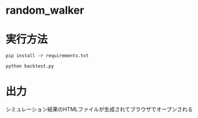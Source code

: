 # random_walker

# 実行方法
```
pip install -r requirements.txt
```

```
python backtest.py
```

# 出力
シミュレーション結果のHTMLファイルが生成されてブラウザでオープンされる
